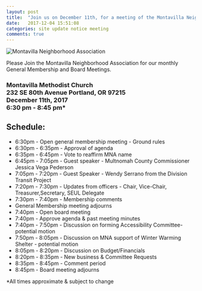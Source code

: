 ```yaml
---
layout: post
title:  "Join us on December 11th, for a meeting of the Montavilla Neighborhood Association Board"
date:   2017-12-04 15:51:08
categories: site update notice meeting
comments: true
---
```

![Montavilla Neighborhood Association](https://villageportlandmontavilla.com/wp-content/uploads/2017/10/Screenshot-2017-10-19-at-8.17.11-PM.png "Montavilla Neighborhood Association")

Please Join the Montavilla Neighborhood Association for our monthly General Membership and Board Meetings.

<h3>Montavilla Methodist Church <br />232 SE 80th Avenue Portland, OR 97215 <br />December 11th, 2017<br /> 6:30 pm - 8:45 pm*</h3>

## Schedule:

* 6:30pm - Open general membership meeting - Ground rules
* 6:30pm - 6:35pm - Approval of agenda
* 6:35pm - 6:45pm - Vote to reaffirm MNA name
* 6:45pm - 7:05pm - Guest speaker - Multnomah County Commissioner Jessica Vega Pederson
* 7:05pm - 7:20pm - Guest Speaker - Wendy Serrano from the Division Transit Project
* 7:20pm - 7:30pm - Updates from officers - Chair, Vice-Chair, Treasurer,Secretary, SEUL Delegate
* 7:30pm - 7:40pm - Membership comments 
* General Membership meeting adjourns
* 7:40pm - Open board meeting
* 7:40pm - Approve agenda & past meeting minutes
* 7:40pm - 7:50pm - Discussion on forming Accessibility Committee- potential motion
* 7:50pm - 8:05pm - Discussion on MNA support of Winter Warming Shelter - potential motion
* 8:05pm - 8:20pm - Discussion on Budget/Financials
* 8:20pm - 8:35pm - New business & Committee Requests
* 8:35pm - 8:45pm - Comment period
* 8:45pm - Board meeting adjourns

*All times approximate & subject to change
